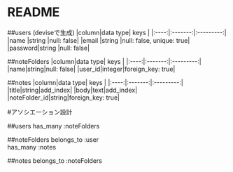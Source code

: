 # README

##users (deviseで生成)
|column|data type|    keys   |
|:----:|:-------:|:---------:|
|name  |string   |null: false|
|email |string   |null: false, unique: true|
|password|string |null: false|

##noteFolders
|column|data type|    keys   |
|:----:|:-------:|:---------:|
|name|string|null: false|
|user_id|integer|foreign_key: true|

##notes
|column|data type|    keys   |
|:----:|:-------:|:---------:|
|title|string|add_index|
|body|text|add_index|
|noteFolder_id|string|foreign_key: true|


#アソシエーション設計

##users
has_many :noteFolders

##noteFolders
belongs_to :user  
has_many :notes

##notes
belongs_to :noteFolders  
